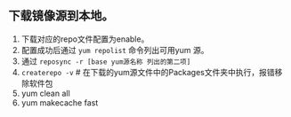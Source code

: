 
## 下载镜像源到本地。
1. 下载对应的repo文件配置为enable。
2. 配置成功后通过 <code >yum repolist</code> 命令列出可用yum 源。
3. 通过 <code>reposync -r [base yum源名称 列出的第二项]</code> 
4. <code>createrepo -v</code>  # 在下载的yum源文件中的Packages文件夹中执行，报错移除软件包
5. yum clean all
6. yum makecache fast